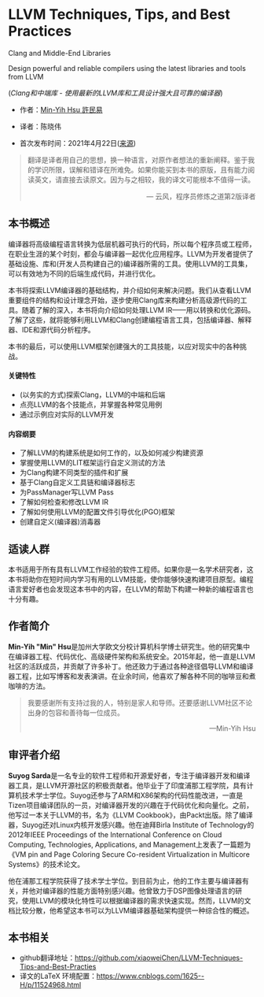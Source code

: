 # LLVM Techniques, Tips, and Best Practices 

Clang and Middle-End Libraries

Design powerful and reliable compilers using the latest libraries and tools from LLVM

(*Clang和中端库 - 使用最新的LLVM库和工具设计强大且可靠的编译器*)

* 作者：[Min-Yih Hsu 許民易](https://github.com/mshockwave)

* 译者：陈晓伟

* 首次发布时间：2021年4月22日([来源](https://www.amazon.com/Techniques-Practices-Clang-Middle-End-Libraries/dp/1838824952))

> 翻译是译者用自己的思想，换一种语言，对原作者想法的重新阐释。鉴于我的学识所限，误解和错译在所难免。如果你能买到本书的原版，且有能力阅读英文，请直接去读原文。因为与之相较，我的译文可能根本不值得一读。
>
> <p align="right"> — 云风，程序员修炼之道第2版译者</p>

## 本书概述

编译器将高级编程语言转换为低层机器可执行的代码，所以每个程序员或工程师，在职业生涯的某个时刻，都会与编译器一起优化应用程序。LLVM为开发者提供了基础设施、库和(开发人员构建自己的)编译器所需的工具。使用LLVM的工具集，可以有效地为不同的后端生成代码，并进行优化。

本书将探索LLVM编译器的基础结构，并介绍如何来解决问题。我们从查看LLVM重要组件的结构和设计理念开始，逐步使用Clang库来构建分析高级源代码的工具。随着了解的深入，本书将向介绍如何处理LLVM IR——用以转换和优化源码。了解了这些，就将能够利用LLVM和Clang创建编程语言工具，包括编译器、解释器、IDE和源代码分析程序。

本书的最后，可以使用LLVM框架创建强大的工具技能，以应对现实中的各种挑战。

#### 关键特性

- (以务实的方式)探索Clang，LLVM的中端和后端
- 点亮LLVM的各个技能点，并掌握各种常见用例
- 通过示例应对实际的LLVM开发

#### 内容纲要

- 了解LLVM的构建系统是如何工作的，以及如何减少构建资源
- 掌握使用LLVM的LIT框架运行自定义测试的方法
- 为Clang构建不同类型的插件和扩展
- 基于Clang自定义工具链和编译器标志
- 为PassManager写LLVM Pass
- 了解如何检查和修改LLVM IR
- 了解如何使用LLVM的配置文件引导优化(PGO)框架
- 创建自定义(编译器)消毒器



## 适读人群

本书适用于所有具有LLVM工作经验的软件工程师。如果你是一名学术研究者，这本书将助你在短时间内学习有用的LLVM技能，使你能够快速构建项目原型。编程语言爱好者也会发现这本书中的内容，在LLVM的帮助下构建一种新的编程语言也十分有趣。



## 作者简介

**Min-Yih "Min" Hsu**是加州大学欧文分校计算机科学博士研究生。他的研究集中在编译器工程、代码优化、高级硬件架构和系统安全。2015年起，他一直是LLVM社区的活跃成员，并贡献了许多补丁。他还致力于通过各种途径倡导LLVM和编译器工程，比如写博客和发表演讲。在业余时间，他喜欢了解各种不同的咖啡豆和煮咖啡的方法。

> 我要感谢所有支持过我的人，特别是家人和导师。还要感谢LLVM社区不论出身的包容和善待每一位成员。
>
> <p align="right"> —Min-Yih Hsu</p>

## 审评者介绍

**Suyog Sarda**是一名专业的软件工程师和开源爱好者，专注于编译器开发和编译器工具，是LLVM开源社区的积极贡献者。他毕业于了印度浦那工程学院，具有计算机技术学士学位。Suyog还参与了ARM和X86架构的代码性能改进，一直是Tizen项目编译团队的一员，对编译器开发的兴趣在于代码优化和向量化。之前，他写过一本关于LLVM的书，名为《LLVM Cookbook》，由Packt出版。除了编译器，Suyog还对Linux内核开发感兴趣。他在迪拜Birla Institute of Technology的2012年IEEE Proceedings of the International Conference on Cloud Computing, Technologies, Applications, and Management上发表了一篇题为《VM pin and Page Coloring Secure Co-resident Virtualization in Multicore Systems》的技术论文。

他在浦那工程学院获得了技术学士学位。到目前为止，他的工作主要与编译器有关，并他对编译器的性能方面特别感兴趣。他曾致力于DSP图像处理语言的研究，使用LLVM的模块化特性可以根据编译器的需求快速实现。然而，LLVM的文档比较分散，他希望这本书可以为LLVM编译器基础架构提供一种综合性的概述。



## 本书相关

* github翻译地址：https://github.com/xiaoweiChen/LLVM-Techniques-Tips-and-Best-Practies
* 译文的LaTeX 环境配置：https://www.cnblogs.com/1625--H/p/11524968.html 

